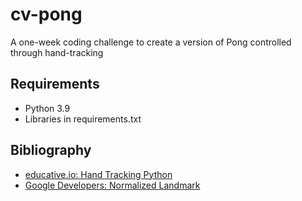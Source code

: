 # cv-pong
A one-week coding challenge to create a version of Pong controlled through hand-tracking

## Requirements

* Python 3.9
* Libraries in requirements.txt

## Bibliography

* [educative.io: Hand Tracking Python](https://www.educative.io/answers/hand-tracking-python)
* [Google Developers: Normalized Landmark](https://developers.google.com/mediapipe/api/solutions/java/com/google/mediapipe/tasks/components/containers/NormalizedLandmark)
